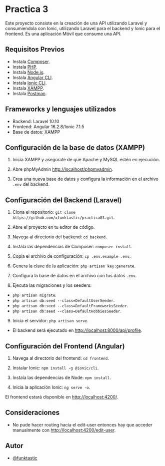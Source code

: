 
# Practica 3

Este proyecto consiste en la creación de una API utilizando Laravel y consumiendola con Ionic, utilizando Laravel para el backend y Ionic para el frontend. Es una aplicación Móvil que consume una API.

## Requisitos Previos

 - Instala [Composer](https://getcomposer.org/download/).
 - Instala [PHP](https://www.php.net/manual/es/install.php).
 - Instala [Node.js](https://nodejs.org/en).
 - Instala [Angular CLI](https://angular.io/guide/setup-local).
 - Instala [Ionic CLI](https://ionicframework.com/docs/intro/cli).
 - Instala [XAMPP](https://www.apachefriends.org/es/download.html).
 - Instala [Postman](https://www.postman.com/downloads/).

## Frameworks y lenguajes utilizados

- Backend: Laravel 10.10
- Frontend: Angular 16.2.8/Ionic 7.1.5
- Base de datos: XAMPP


## Configuración de la base de datos (XAMPP)

1. Inicia XAMPP y asegúrate de que Apache y MySQL estén en ejecución.

2. Abre phpMyAdmin [http://localhost/phpmyadmin](http://localhost/phpmyadmin).

3. Crea una nueva base de datos y configura la información en el archivo `.env` del backend.



## Configuración del Backend (Laravel)

1. Clona el repositorio: `git clone https://github.com/xfunktastic/practica03.git`.

2. Abre el proyecto en tu editor de código.

3. Navega al directorio del backend: `cd backend`.
    
4. Instala las dependencias de Composer: `composer install`.
    
5. Copia el archivo de configuración: `cp .env.example .env`.
    
6. Genera la clave de la aplicación: `php artisan key:generate`.
    
7. Configura la base de datos en el archivo con tus datos `.env`.
    
8. Ejecuta las migraciones y los seeders: 
- `php artisan migrate`.
- `php artisan db:seed --class=DefaultUserSeeder`.
- `php artisan db:seed --class=DefaultFrameworksSeeder`.
- `php artisan db:seed --class=DefaultHobbiesSeeder`.
    
9. Inicia el servidor: `php artisan serve`.

- El backend será ejecutado en [http://localhost:8000/api/profile](http://localhost:8000/api/profile).

## Configuración del Frontend (Angular)

1. Navega al directorio del frontend: `cd frontend`.

2. Instalar Ionic: `npm install -g @ionic/cli`.

3. Instala las dependencias de Node: `npm install`.

4. Inicia la aplicación Ionic: `ng serve -o`.

El frontend estará disponible en [http://localhost:4200/](http://localhost:4200/).

## Consideraciones

- No pude hacer routing hacia el edit-user entonces hay que acceder manualmente con [http://localhost:4200/edit-user](http://localhost:4200/edit-user).

## Autor

- [@funktastic](https://www.github.com/xfunktastic)


